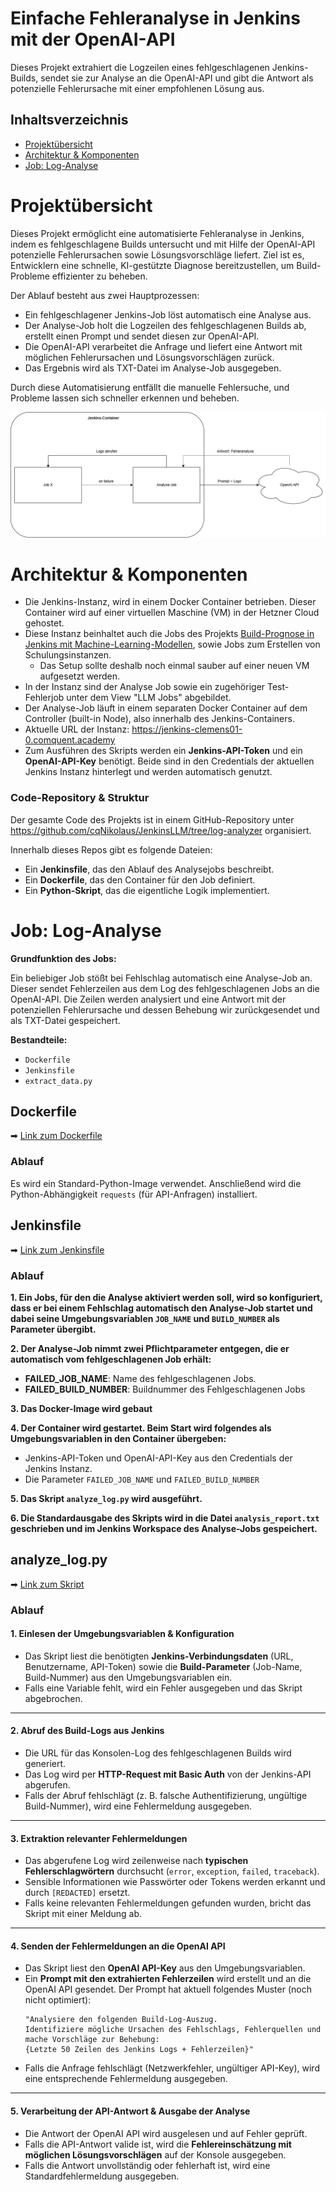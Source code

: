 # Einfache Fehleranalyse in Jenkins mit der OpenAI-API
Dieses Projekt extrahiert die Logzeilen eines fehlgeschlagenen Jenkins-Builds, sendet sie zur Analyse an die OpenAI-API und gibt die Antwort als potenzielle Fehlerursache mit einer empfohlenen Lösung aus.

## Inhaltsverzeichnis
- [Projektübersicht](#projektübersicht)
- [Architektur & Komponenten](#architektur--komponenten)
- [Job: Log-Analyse](#job-log-analyse)

# Projektübersicht

Dieses Projekt ermöglicht eine automatisierte Fehleranalyse in Jenkins, indem es fehlgeschlagene Builds untersucht und mit Hilfe der OpenAI-API potenzielle Fehlerursachen sowie Lösungsvorschläge liefert. Ziel ist es, Entwicklern eine schnelle, KI-gestützte Diagnose bereitzustellen, um Build-Probleme effizienter zu beheben.

Der Ablauf besteht aus zwei Hauptprozessen:

- Ein fehlgeschlagener Jenkins-Job löst automatisch eine Analyse aus.
- Der Analyse-Job holt die Logzeilen des fehlgeschlagenen Builds ab, erstellt einen Prompt und sendet diesen zur OpenAI-API.
- Die OpenAI-API verarbeitet die Anfrage und liefert eine Antwort mit möglichen Fehlerursachen und Lösungsvorschlägen zurück.
- Das Ergebnis wird als TXT-Datei im Analyse-Job ausgegeben. 

Durch diese Automatisierung entfällt die manuelle Fehlersuche, und Probleme lassen sich schneller erkennen und beheben.  


  
![Flowchart](https://github.com/cqNikolaus/jenkins-ki-dokumentation/blob/main/fehleranalyse-openai/jenkinsllm-diagramm.png)


# Architektur & Komponenten

- Die Jenkins-Instanz, wird in einem Docker Container betrieben. Dieser Container wird auf einer virtuellen Maschine (VM) in der Hetzner Cloud gehostet.
- Diese Instanz beinhaltet auch die Jobs des Projekts [Build-Prognose in Jenkins mit Machine-Learning-Modellen](https://github.com/cqNikolaus/jenkins-ki-dokumentation/blob/main/build-prognose-ml/build-prognose-ml.md), sowie Jobs zum Erstellen von Schulungsinstanzen.
  - Das Setup sollte deshalb noch einmal sauber auf einer neuen VM aufgesetzt werden.
- In der Instanz sind der Analyse Job sowie ein zugehöriger Test-Fehlerjob unter dem View "LLM Jobs" abgebildet.
- Der Analyse-Job läuft in einem separaten Docker Container auf dem Controller (built-in Node), also innerhalb des Jenkins-Containers.
- Aktuelle URL der Instanz: https://jenkins-clemens01-0.comquent.academy
- Zum Ausführen des Skripts werden ein **Jenkins-API-Token** und ein **OpenAI-API-Key** benötigt. Beide sind in den Credentials der aktuellen Jenkins Instanz hinterlegt und werden automatisch genutzt.

### Code-Repository & Struktur

Der gesamte Code des Projekts ist in einem GitHub-Repository unter https://github.com/cqNikolaus/JenkinsLLM/tree/log-analyzer organisiert.

Innerhalb dieses Repos gibt es folgende Dateien:

- Ein **Jenkinsfile**, das den Ablauf des Analysejobs beschreibt.
- Ein **Dockerfile**, das den Container für den Job definiert.
- Ein **Python-Skript**, das die eigentliche Logik implementiert.


# Job: Log-Analyse

**Grundfunktion des Jobs:**   

Ein beliebiger Job stößt bei Fehlschlag automatisch eine Analyse-Job an. Dieser sendet Fehlerzeilen aus dem Log des fehlgeschlagenen Jobs an die OpenAI-API. Die Zeilen werden analysiert und eine Antwort mit der potenziellen Fehlerursache und dessen Behebung wir zurückgesendet und als TXT-Datei gespeichert.

**Bestandteile:**
- `Dockerfile`
- `Jenkinsfile`
- `extract_data.py`


## Dockerfile
➡ [Link zum Dockerfile](https://github.com/cqNikolaus/JenkinsLLM/blob/log-analyzer/Dockerfile)  
### Ablauf
Es wird ein Standard-Python-Image verwendet. Anschließend wird die Python-Abhängigkeit `requests` (für API-Anfragen) installiert.  

## Jenkinsfile
➡ [Link zum Jenkinsfile](https://github.com/cqNikolaus/JenkinsLLM/blob/log-analyzer/Jenkinsfile) 

### Ablauf 

**1. Ein Jobs, für den die Analyse aktiviert werden soll, wird so konfiguriert, dass er bei einem Fehlschlag automatisch den Analyse-Job startet und dabei seine Umgebungsvariablen `JOB_NAME` und `BUILD_NUMBER` als Parameter übergibt.**

**2. Der Analyse-Job nimmt zwei Pflichtparameter entgegen, die er automatisch vom fehlgeschlagenen Job erhält:**
- **FAILED_JOB_NAME**: Name des fehlgeschlagenen Jobs.
- **FAILED_BUILD_NUMBER**: Buildnummer des Fehlgeschlagenen Jobs

**3. Das Docker-Image wird gebaut**

**4. Der Container wird gestartet. Beim Start wird folgendes als Umgebungsvariablen in den Container übergeben:**

- Jenkins-API-Token und OpenAI-API-Key aus den Credentials der Jenkins Instanz.
- Die Parameter `FAILED_JOB_NAME` und `FAILED_BUILD_NUMBER`

**5. Das Skript `analyze_log.py` wird ausgeführt.**

**6. Die Standardausgabe des Skripts wird in die Datei `analysis_report.txt` geschrieben und im Jenkins Workspace des Analyse-Jobs gespeichert.**

## analyze_log.py
➡ [Link zum Skript](https://github.com/cqNikolaus/JenkinsLLM/blob/log-analyzer/analyze_log.py)

### **Ablauf**  

#### **1. Einlesen der Umgebungsvariablen & Konfiguration**  
   - Das Skript liest die benötigten **Jenkins-Verbindungsdaten** (URL, Benutzername, API-Token) sowie die **Build-Parameter** (Job-Name, Build-Nummer) aus den Umgebungsvariablen ein.  
   - Falls eine Variable fehlt, wird ein Fehler ausgegeben und das Skript abgebrochen.  

---
#### **2. Abruf des Build-Logs aus Jenkins**  
   - Die URL für das Konsolen-Log des fehlgeschlagenen Builds wird generiert.  
   - Das Log wird per **HTTP-Request mit Basic Auth** von der Jenkins-API abgerufen.  
   - Falls der Abruf fehlschlägt (z. B. falsche Authentifizierung, ungültige Build-Nummer), wird eine Fehlermeldung ausgegeben.  

---
#### **3. Extraktion relevanter Fehlermeldungen**  
   - Das abgerufene Log wird zeilenweise nach **typischen Fehlerschlagwörtern** durchsucht (`error`, `exception`, `failed`, `traceback`).  
   - Sensible Informationen wie Passwörter oder Tokens werden erkannt und durch `[REDACTED]` ersetzt.  
   - Falls keine relevanten Fehlermeldungen gefunden wurden, bricht das Skript mit einer Meldung ab.  

---
#### **4. Senden der Fehlermeldungen an die OpenAI API**  
   - Das Skript liest den **OpenAI API-Key** aus den Umgebungsvariablen.  
   - Ein **Prompt mit den extrahierten Fehlerzeilen** wird erstellt und an die OpenAI API gesendet. Der Prompt hat aktuell folgendes Muster (noch nicht optimiert):
     ```
     "Analysiere den folgenden Build-Log-Auszug.
     Identifiziere mögliche Ursachen des Fehlschlags, Fehlerquellen und mache Vorschläge zur Behebung:
     {Letzte 50 Zeilen des Jenkins Logs + Fehlerzeilen}"
   - Falls die Anfrage fehlschlägt (Netzwerkfehler, ungültiger API-Key), wird eine entsprechende Fehlermeldung ausgegeben.  

---
#### **5. Verarbeitung der API-Antwort & Ausgabe der Analyse**  
   - Die Antwort der OpenAI API wird ausgelesen und auf Fehler geprüft.  
   - Falls die API-Antwort valide ist, wird die **Fehlereinschätzung mit möglichen Lösungsvorschlägen** auf der Konsole ausgegeben.  
   - Falls die Antwort unvollständig oder fehlerhaft ist, wird eine Standardfehlermeldung ausgegeben.  

